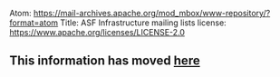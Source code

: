 Atom: https://mail-archives.apache.org/mod_mbox/www-repository/?format=atom
Title: ASF Infrastructure mailing lists
license: https://www.apache.org/licenses/LICENSE-2.0

<script type="text/javascript">
location.href = location.href.replace(/^https?:\/\/[^\/]+\/dev\//, 'https://infra.apache.org/');
</script>


## This information has moved [here][1] ##


  [1]: https://infra.apache.org/infra-mail.html
